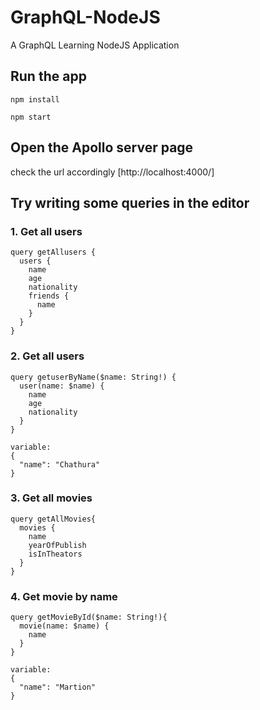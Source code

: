 # GraphQL-NodeJS
A GraphQL Learning NodeJS Application

## Run the app
``` npm install ```

``` npm start ```

## Open the Apollo server page
check the url accordingly
[http://localhost:4000/]

## Try writing some queries in the editor

### 1. Get all users
```
query getAllusers {
  users {
    name
    age
    nationality
    friends {
      name
    }
  }
}
```

### 2. Get all users
```
query getuserByName($name: String!) {
  user(name: $name) {
    name
    age
    nationality
  }
}

variable:
{
  "name": "Chathura"
}
```

### 3. Get all movies
```
query getAllMovies{
  movies {
    name
    yearOfPublish
    isInTheators
  }
}
```
### 4. Get movie by name
```
query getMovieById($name: String!){
  movie(name: $name) {
    name
  }
}

variable:
{
  "name": "Martion"
}
```